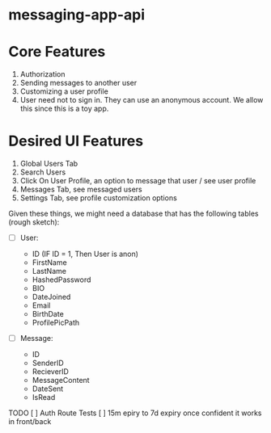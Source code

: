 # messaging-app-api

# Core Features
1. Authorization
2. Sending messages to another user
3. Customizing a user profile
4. User need not to sign in. They can use an anonymous account. We allow this since this is a toy app.

# Desired UI Features
1. Global Users Tab
2. Search Users
3. Click On User Profile, an option to message that user / see user profile
4. Messages Tab, see messaged users
5. Settings Tab, see profile customization options

Given these things, we might need a database that has the following tables (rough sketch):

- [ ] User:
    - ID (IF ID = 1, Then User is anon)
    - FirstName
    - LastName
    - HashedPassword
    - BIO
    - DateJoined
    - Email
    - BirthDate
    - ProfilePicPath
    
- [ ] Message:
    - ID
    - SenderID
    - RecieverID
    - MessageContent
    - DateSent
    - IsRead

TODO
[ ] Auth Route Tests
[ ] 15m epiry to 7d expiry once confident it works in front/back
